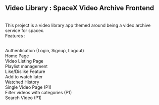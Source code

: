 ## Video Library : SpaceX Video Archive Frontend <br>
 <br>
This project is a video library app themed around being a video archive service for spacex. <br>
Features : <br> <br>

Authentication (Login, Signup, Logout) <br>
Home Page  <br>
Video Listing Page <br>
Playlist management <br>
Like/Dislike Feature <br>
Add to watch later <br>
Watched History <br>
Single Video Page (P1) <br>
Filter videos with categories (P1) <br>
Search Video (P1) <br>

